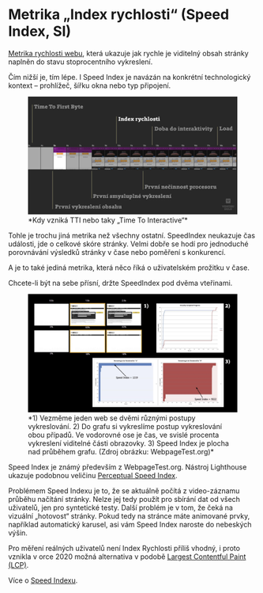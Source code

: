 # Metrika „Index rychlosti“ (Speed Index, SI)

[Metrika rychlosti webu](metriky-rychlosti.md), která ukazuje jak rychle je viditelný obsah stránky naplněn do stavu stoprocentního vykreslení.

Čím nižší je, tím lépe. I Speed Index je navázán na konkrétní technologický kontext – prohlížeč, šířku okna nebo typ připojení.

<figure>
<img src="../dist/images/original/metrika-si.jpg" alt="SpeedIndex">
<figcaption markdown="1">
*Kdy vzniká TTI nebo taky „Time To Interactive“*
</figcaption>
</figure>

Tohle je trochu jiná metrika než všechny ostatní. SpeedIndex neukazuje čas události, jde o celkové skóre stránky. Velmi dobře se hodí pro jednoduché porovnávání výsledků stránky v čase nebo poměření s konkurencí.

A je to také jediná metrika, která něco říká o uživatelském prožitku v čase.

<!-- AdSnippet -->

Chcete-li být na sebe přísní, držte SpeedIndex pod dvěma vteřinami.

<figure>
<img src="../dist/images/original/speed-index.jpg" alt="">
<figcaption markdown="1">
*1) Vezměme jeden web se dvěmi různými postupy vykreslování. 2) Do grafu si vykreslíme postup vykreslování obou případů. Ve vodorovné ose je čas, ve svislé procenta vykreslení viditelné části obrazovky. 3) Speed Index je plocha nad průběhem grafu. (Zdroj obrázku: WebpageTest.org)*
</figcaption>
</figure>

Speed Index je známý především z WebpageTest.org. Nástroj Lighthouse ukazuje podobnou veličinu [Perceptual Speed Index](https://developers.google.com/web/tools/lighthouse/audits/speed-index).

Problémem Speed Indexu je to, že se aktuálně počítá z video-záznamu průběhu načítání stránky. Nelze jej tedy použít pro sbírání dat od všech uživatelů, jen pro syntetické testy. Další problém je v tom, že čeká na vizuální „hotovost“ stránky. Pokud tedy na stránce máte animované prvky, například automatický karusel, asi vám Speed Index naroste do nebeských výšin.

Pro měření reálných uživatelů není Index Rychlosti příliš vhodný, i proto vznikla v orce 2020 možná alternativa v podobě [Largest Contentful Paint (LCP)](metrika-lcp.md).

Více o [Speed Indexu](https://sites.google.com/a/webpagetest.org/docs/using-webpagetest/metrics/speed-index).

<!-- AdSnippet -->

